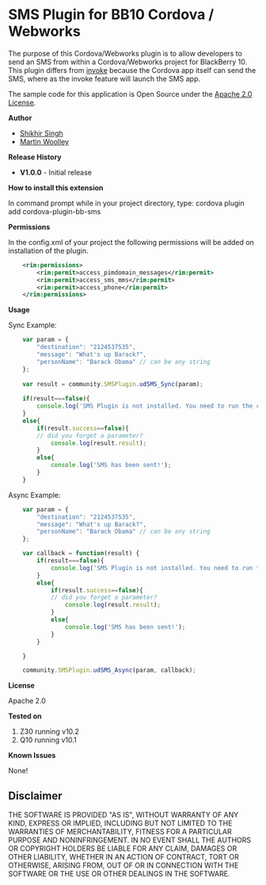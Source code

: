 # SMS Plugin for BB10 Cordova / Webworks

The purpose of this Cordova/Webworks plugin is to allow developers to send an SMS from within a Cordova/Webworks project for BlackBerry 10. 
This plugin differs from [invoke](https://developer.blackberry.com/html5/documentation/beta/text_messages.html) 
because the Cordova app itself can send the SMS, where as the invoke feature will launch the SMS app. 

The sample code for this application is Open Source under the [Apache 2.0 License](http://www.apache.org/licenses/LICENSE-2.0.html).

**Author** 

* [Shikhir Singh](http://code.shikhir.com/)
* [Martin Woolley](https://github.com/mdwoolley)


**Release History**

* **V1.0.0** - Initial release

**How to install this extension**

In command prompt while in your project directory, type: cordova plugin add cordova-plugin-bb-sms

**Permissions**

In the config.xml of your project the following permissions will be added on installation of the plugin.

```xml
	<rim:permissions>
	    <rim:permit>access_pimdomain_messages</rim:permit>
	    <rim:permit>access_sms_mms</rim:permit>
	    <rim:permit>access_phone</rim:permit>
	</rim:permissions>
```

**Usage**

Sync Example:
```javascript
	var param = {
		"destination": "2124537535",  
		"message": "What's up Barack?",
		"personName": "Barack Obama" // can be any string 
	};
	
	var result = community.SMSPlugin.udSMS_Sync(param);
	
	if(result===false){
		console.log('SMS Plugin is not installed. You need to run the command : cordova plugin add cordova-plugin-bb-sms');
	}
	else{
		if(result.success==false){
		// did you forget a parameter?
			console.log(result.result);
		}
		else{
			console.log('SMS has been sent!');
		}
	}
```

Async Example:
```javascript
	var param = {
		"destination": "2124537535",  
		"message": "What's up Barack?",
		"personName": "Barack Obama" // can be any string 
	};

	var callback = function(result) {
		if(result===false){
			console.log('SMS Plugin is not installed. You need to run the command : cordova plugin add cordova-plugin-bb-sms');
		}
		else{
			if(result.success==false){
			// did you forget a parameter?
				console.log(result.result);
			}
			else{
				console.log('SMS has been sent!');
			}
		}

	}

	community.SMSPlugin.udSMS_Async(param, callback);
```

**License**

Apache 2.0

**Tested on**

1. Z30 running v10.2
2. Q10 running v10.1


**Known Issues**

None! 

## Disclaimer

THE SOFTWARE IS PROVIDED "AS IS", WITHOUT WARRANTY OF ANY KIND, EXPRESS OR IMPLIED, INCLUDING 
BUT NOT LIMITED TO THE WARRANTIES OF MERCHANTABILITY, FITNESS FOR A PARTICULAR PURPOSE 
AND NONINFRINGEMENT. IN NO EVENT SHALL THE AUTHORS OR COPYRIGHT HOLDERS BE LIABLE FOR 
ANY CLAIM, DAMAGES OR OTHER LIABILITY, WHETHER IN AN ACTION OF CONTRACT, TORT OR 
OTHERWISE, ARISING FROM, OUT OF OR IN CONNECTION WITH THE SOFTWARE OR THE USE OR 
OTHER DEALINGS IN THE SOFTWARE.